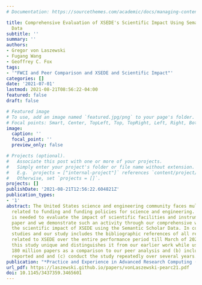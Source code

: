 ```yaml
---
# Documentation: https://sourcethemes.com/academic/docs/managing-content/

title: Comprehensive Evaluation of XSEDE's Scientific Impact Using Semantic Scholar
  Data
subtitle: ''
summary: ''
authors:
- Gregor von Laszewski
- Fugang Wang
- Geoffrey C. Fox
tags:
- '"FWCI and Peer Comparison and XSEDE and Scientific Impact"'
categories: []
date: '2021-07-01'
lastmod: 2021-08-21T08:56:22-04:00
featured: false
draft: false

# Featured image
# To use, add an image named `featured.jpg/png` to your page's folder.
# Focal points: Smart, Center, TopLeft, Top, TopRight, Left, Right, BottomLeft, Bottom, BottomRight.
image:
  caption: ''
  focal_point: ''
  preview_only: false

# Projects (optional).
#   Associate this post with one or more of your projects.
#   Simply enter your project's folder or file name without extension.
#   E.g. `projects = ["internal-project"]` references `content/project/deep-learning/index.md`.
#   Otherwise, set `projects = []`.
projects: []
publishDate: '2021-08-21T12:56:22.604821Z'
publication_types:
- '1'
abstract: The United States science and engineering community faces multiple challenges
  related to funding and funding policies for science and engineering. A framework
  is needed to evaluate the impact of scientific facilities and instruments. In this
  paper and we demonstrate such an activity through our comprehensive work evaluating
  the scientific impact of XSEDE using the Semantic Scholar Data. In contrast to other
  studies and our study includes the bibliographic references of all recorded papers
  related to XSEDE over the entire performance period till March of 2021. This makes
  this study unique and distinguishes it from our earlier work while using (a) over
  180 million papers as a comparison to our peer analysis and (b) include all publications
  reported and and (c) conduct the study repeatedly over several years.
publication: "*Practice and Experience in Advanced Research Computing (PEARC'21)*"
url_pdf: https://laszewski.github.io/papers/vonLaszewski-pearc21.pdf
doi: 10.1145/3437359.3465601
---
```

